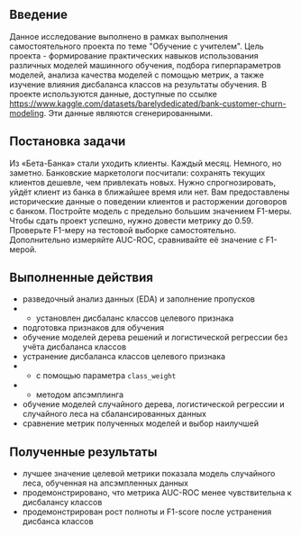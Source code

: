 ## Введение

Данное исследование выполнено в рамках выполнения самостоятельного проекта по теме "Обучение с учителем".
Цель проекта - формирование практических навыков использования различных моделей машинного обучения, подбора гиперпараметров моделей, анализа качества моделей с помощью метрик, а также изучение влияния дисбаланса классов на результаты обучения.
В проекте используются данные, доступные по ссылке https://www.kaggle.com/datasets/barelydedicated/bank-customer-churn-modeling. Эти данные являются сгенерированными.

## Постановка задачи

Из «Бета-Банка» стали уходить клиенты. Каждый месяц. Немного, но заметно. Банковские маркетологи посчитали: сохранять текущих клиентов дешевле, чем привлекать новых.
Нужно спрогнозировать, уйдёт клиент из банка в ближайшее время или нет. Вам предоставлены исторические данные о поведении клиентов и расторжении договоров с банком. 
Постройте модель с предельно большим значением F1-меры. Чтобы сдать проект успешно, нужно довести метрику до 0.59. Проверьте F1-меру на тестовой выборке самостоятельно.
Дополнительно измеряйте AUC-ROC, сравнивайте её значение с F1-мерой.

## Выполненные действия
* разведочный анализ данных (EDA) и заполнение пропусков
* * установлен дисбаланс классов целевого признака
* подготовка признаков для обучения
* обучение моделей дерева решений и логистической регрессии без учёта дисбаланса классов
* устранение дисбаланса классов целевого признака
* * с помощью параметра `class_weight`
* * методом апсэмплинга
* обучение моделей случайного дерева, логистической регрессии и случайного леса на сбалансированных данных
* сравнение метрик полученных моделей и выбор наилучшей

## Полученные результаты
* лучшее значение целевой метрики показала модель случайного леса, обученная на апсэмпленных данных
* продемонстрировано, что метрика AUC-ROC менее чувствительна к дисбалансу классов
* продемонстрирован рост полноты и F1-score после устранения дисбанса классов